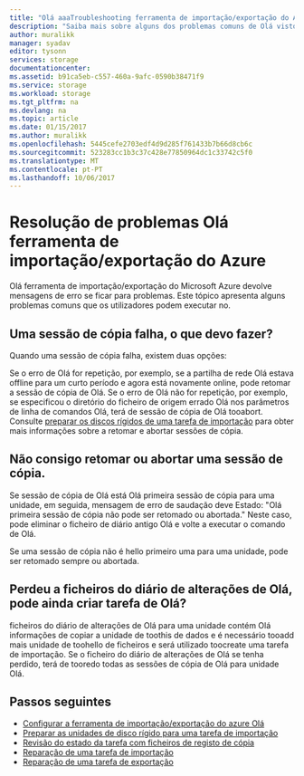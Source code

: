 ```yaml
---
title: "Olá aaaTroubleshooting ferramenta de importação/exportação do Azure | Microsoft Docs"
description: "Saiba mais sobre alguns dos problemas comuns de Olá vistos quando utilizar Olá ferramenta de importação/exportação do Azure e como a toohandle-los."
author: muralikk
manager: syadav
editor: tysonn
services: storage
documentationcenter: 
ms.assetid: b91ca5eb-c557-460a-9afc-0590b38471f9
ms.service: storage
ms.workload: storage
ms.tgt_pltfrm: na
ms.devlang: na
ms.topic: article
ms.date: 01/15/2017
ms.author: muralikk
ms.openlocfilehash: 5445cefe2703edf4d9d285f761433b7b66d8cb6c
ms.sourcegitcommit: 523283cc1b3c37c428e77850964dc1c33742c5f0
ms.translationtype: MT
ms.contentlocale: pt-PT
ms.lasthandoff: 10/06/2017
---
```

# <a name="troubleshooting-hello-azure-importexport-tool"></a>Resolução de problemas Olá ferramenta de importação/exportação do Azure
Olá ferramenta de importação/exportação do Microsoft Azure devolve mensagens de erro se ficar para problemas. Este tópico apresenta alguns problemas comuns que os utilizadores podem executar no.  
  
## <a name="a-copy-session-fails-what-i-should-do"></a>Uma sessão de cópia falha, o que devo fazer?  
 Quando uma sessão de cópia falha, existem duas opções:  
  
 Se o erro de Olá for repetição, por exemplo, se a partilha de rede Olá estava offline para um curto período e agora está novamente online, pode retomar a sessão de cópia de Olá. Se o erro de Olá não for repetição, por exemplo, se especificou o diretório do ficheiro de origem errado Olá nos parâmetros de linha de comandos Olá, terá de sessão de cópia de Olá tooabort. Consulte [preparar os discos rígidos de uma tarefa de importação](storage-import-export-tool-preparing-hard-drives-import-v1.md) para obter mais informações sobre a retomar e abortar sessões de cópia.  
  
## <a name="i-cant-resume-or-abort-a-copy-session"></a>Não consigo retomar ou abortar uma sessão de cópia.  
 Se sessão de cópia de Olá está Olá primeira sessão de cópia para uma unidade, em seguida, mensagem de erro de saudação deve Estado: "Olá primeira sessão de cópia não pode ser retomado ou abortada." Neste caso, pode eliminar o ficheiro de diário antigo Olá e volte a executar o comando de Olá.  
  
 Se uma sessão de cópia não é hello primeiro uma para uma unidade, pode ser retomado sempre ou abortada.  
  
## <a name="i-lost-hello-journal-file-can-i-still-create-hello-job"></a>Perdeu a ficheiros do diário de alterações de Olá, pode ainda criar tarefa de Olá?  
 ficheiros do diário de alterações de Olá para uma unidade contém Olá informações de copiar a unidade de toothis de dados e é necessário tooadd mais unidade de toohello de ficheiros e será utilizado toocreate uma tarefa de importação. Se o ficheiro do diário de alterações de Olá se tenha perdido, terá de tooredo todas as sessões de cópia de Olá para unidade Olá.  
  
## <a name="next-steps"></a>Passos seguintes
 
* [Configurar a ferramenta de importação/exportação do azure Olá](storage-import-export-tool-setup-v1.md)   
* [Preparar as unidades de disco rígido para uma tarefa de importação](storage-import-export-tool-preparing-hard-drives-import-v1.md)   
* [Revisão do estado da tarefa com ficheiros de registo de cópia](storage-import-export-tool-reviewing-job-status-v1.md)   
* [Reparação de uma tarefa de importação](storage-import-export-tool-repairing-an-import-job-v1.md)   
* [Reparação de uma tarefa de exportação](storage-import-export-tool-repairing-an-export-job-v1.md)
